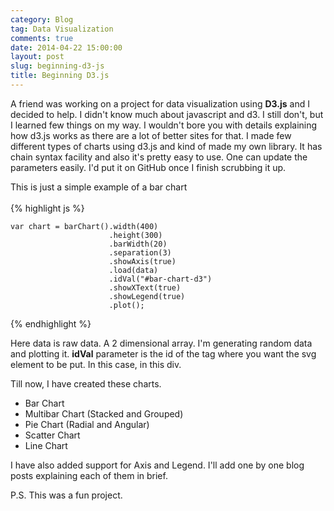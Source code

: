 ```yaml
---
category: Blog
tag: Data Visualization
comments: true
date: 2014-04-22 15:00:00
layout: post
slug: beginning-d3-js
title: Beginning D3.js
---
```


A friend was working on a project for data visualization using **D3.js** and I decided to help. I didn't know much about javascript and d3. I still don't, but I learned few things on my way. I wouldn't bore you with details explaining how d3.js works as there are a lot of better sites for that. I made few different types of charts using d3.js and kind of made my own library. It has chain syntax facility and also it's pretty easy to use. One can update the parameters easily. I'd put it on GitHub once I finish scrubbing it up.

<div id="bar-chart-d3">This is just a simple example of a bar chart
</br>
</br>
{% highlight js %}

    var chart = barChart().width(400)
                          .height(300)
                          .barWidth(20)
                          .separation(3)
                          .showAxis(true)
                          .load(data)
                          .idVal("#bar-chart-d3")
                          .showXText(true)
                          .showLegend(true)
                          .plot();
{% endhighlight %}

Here data is raw data. A 2 dimensional array. I'm generating random data and plotting it. <strong>idVal</strong> parameter is the id of the tag where you want the svg element to be put. In this case, in this div.

</div>

<style type="text/css">
            
        .axis path,
        .axis line {
            fill: none;
            stroke: black;
            shape-rendering: crispEdges;
        }
        
        .axis text {
            font-family: sans-serif;
            font-size: 11px;
        }

        .xaxis path,
        .xaxis line {
            fill: none;
            stroke: black;
            shape-rendering: crispEdges;
        }
        .xaxis text {
            display:none;
        }

        .slice text {
        font-size: 16pt;
        font-family: Arial;
        }
            .line {
        fill: none;
        stroke-width: 2.5px;
        }
    .legend {
            padding: 5px;
            font: 10px sans-serif;
            background: yellow;
            box-shadow: 2px 2px 1px #888;
        }
            
</style>

<script type="text/javascript" src="/assets/js/d3.v2.min.js">

</script>

<script type="text/javascript" src="/assets/js/charts.js">

</script>

<script type="text/javascript">

    //var data = generateData(10, 2);
    var data = [["Fruit","Prices"],["Apple",100],["Orange", 150], ["Peach", 85], ["Grapes", 65], ["Mango", 225]];
    var chart = barChart().width(400).height(300).barWidth(20).separation(3).showAxis(true).showXText(true).showLegend(true).load(data).idVal("#bar-chart-d3").plot();
</script>

Till now, I have created these charts.

 - Bar Chart
 - Multibar Chart (Stacked and Grouped)
 - Pie Chart (Radial and Angular)
 - Scatter Chart
 - Line Chart

I have also added support for Axis and Legend. I'll add one by one blog posts explaining each of them in brief.

P.S. This was a fun project.